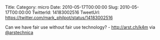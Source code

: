 Title: 
Category: micro
Date: 2010-05-17T00:00:00
Slug: 2010-05-17T00:00:00
TwitterId: 14183002516
TweetUrl: https://twitter.com/mark_philpot/status/14183002516

Can we have fair use without fair use technology? - http://arst.ch/k4m via [@arstechnica](https://twitter.com/arstechnica)